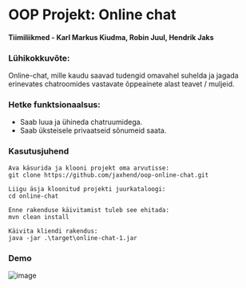 # OOP Projekt: Online chat

#### Tiimiliikmed - Karl Markus Kiudma, Robin Juul, Hendrik Jaks

### Lühikokkuvõte:
Online-chat, mille kaudu saavad tudengid omavahel suhelda ja jagada erinevates chatroomides vastavate õppeainete alast teavet / muljeid.

### Hetke funktsionaalsus:
* Saab luua ja ühineda chatruumidega.
* Saab üksteisele privaatseid sõnumeid saata. 

### Kasutusjuhend
```
Ava käsurida ja klooni projekt oma arvutisse:
git clone https://github.com/jaxhend/oop-online-chat.git

Liigu äsja kloonitud projekti juurkataloogi:
cd online-chat 

Enne rakenduse käivitamist tuleb see ehitada:
mvn clean install

Käivita kliendi rakendus:
java -jar .\target\online-chat-1.jar
```

### Demo
![image](https://github.com/user-attachments/assets/9e752b99-e589-4163-9418-cd93d5cf507d)

